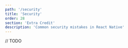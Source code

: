 ```yaml
---
path: '/security'
title: 'Security'
order: 28
section: 'Extra Credit'
description: 'Common security mistakes in React Native'
---
```


// TODO